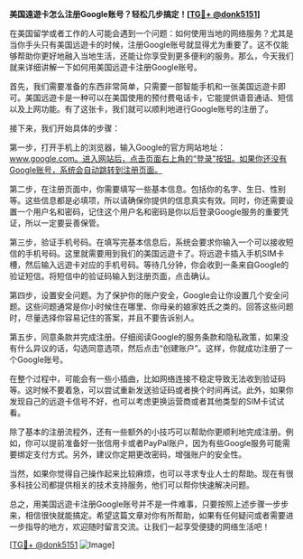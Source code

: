 **美国遠遊卡怎么注册Google账号？轻松几步搞定！[[TG💪+ @donk5151](https://t.me/s/donk5151)]**

在美国留学或者工作的人可能会遇到一个问题：如何使用当地的网络服务？尤其是当你手头只有美国远遊卡的时候，注册Google账号就显得尤为重要了。这不仅能够帮助你更好地融入当地生活，还能让你享受到更多便利的服务。那么，今天我们就来详细讲解一下如何用美国远遊卡注册Google账号。

首先，我们需要准备的东西非常简单，只需要一部智能手机和一张美国远遊卡即可。美国远遊卡是一种可以在美国使用的预付费电话卡，它能提供语音通话、短信以及上网功能。有了这张卡，我们就可以顺利地进行Google账号的注册了。

接下来，我们开始具体的步骤：

第一步，打开手机上的浏览器，输入Google的官方网站地址：www.google.com。进入网站后，点击页面右上角的“登录”按钮。如果你还没有Google账号，系统会自动跳转到注册页面。

第二步，在注册页面中，你需要填写一些基本信息。包括你的名字、生日、性别等。这些信息都是必填项，所以请确保你提供的信息真实有效。同时，你还需要设置一个用户名和密码，记住这个用户名和密码是你以后登录Google服务的重要凭证，所以一定要妥善保管。

第三步，验证手机号码。在填写完基本信息后，系统会要求你输入一个可以接收短信的手机号码。这里就需要用到我们的美国远遊卡了。将远遊卡插入手机SIM卡槽，然后输入远遊卡对应的手机号码。等待几分钟，你会收到一条来自Google的验证短信。将短信中的验证码输入到注册页面，点击确认。

第四步，设置安全问题。为了保护你的账户安全，Google会让你设置几个安全问题。这些问题通常是你小时候住在哪里、你母亲的娘家姓氏之类的。回答这些问题时，尽量选择你容易记住的答案，并且不要告诉别人。

第五步，同意条款并完成注册。仔细阅读Google的服务条款和隐私政策，如果没有什么异议的话，勾选同意选项，然后点击“创建账户”。这样，你就成功注册了一个Google账号。

在整个过程中，可能会有一些小插曲，比如网络连接不稳定导致无法收到验证码等。这时候不要着急，可以尝试重新发送验证码或者换个时间再试。此外，如果你发现自己的远遊卡信号不好，也可以考虑更换运营商或者其他类型的SIM卡试试看。

除了基本的注册流程外，还有一些额外的小技巧可以帮助你更顺利地完成注册。例如，你可以提前准备好一张信用卡或者PayPal账户，因为有些Google服务可能需要绑定支付方式。另外，建议你定期更改密码，增强账户的安全性。

当然，如果你觉得自己操作起来比较麻烦，也可以寻求专业人士的帮助。现在有很多科技公司都提供相关的技术支持服务，他们可以帮你快速解决问题。

总之，用美国远遊卡注册Google账号并不是一件难事，只要按照上述步骤一步步来，相信很快就能搞定。希望这篇文章对你有所帮助，如果有任何疑问或者需要进一步指导的地方，欢迎随时留言交流。让我们一起享受便捷的网络生活吧！

[[TG💪+ @donk5151](https://t.me/s/donk5151) ![Image](https://i.postimg.cc/rwNCRYN7/Snipaste-2025-04-30-17-27-05.png)]